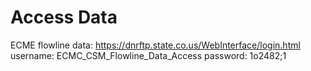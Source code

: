 # Access Data

ECME flowline data:
https://dnrftp.state.co.us/WebInterface/login.html
username:  ECMC_CSM_Flowline_Data_Access
password:  1o2482;1

